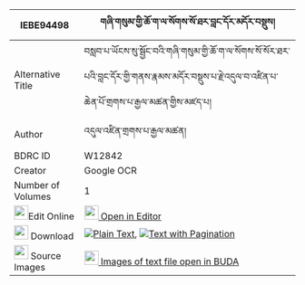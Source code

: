 |IEBE94498|གཞི་གསུམ་གྱི་ཆོ་ག་ལ་སོགས་སོ་ཐར་བླང་དོར་མདོར་བསྡུས། 
| --- | --- 
|Alternative Title |བསླབ་པ་ཡོངས་སུ་སྦྱོང་བའི་གཞི་གསུམ་གྱི་ཆོ་ག་ལ་སོགས་སོ་སོར་ཐར་པའི་བླང་དོར་གྱི་གནས་རྣམས་མདོར་བསྡུས་པ་རྗེ་འདུལ་བ་འཛིན་པ་ཆེན་པོ་གྲགས་པ་རྒྱལ་མཚན་གྱིས་མཛད་པ།
|Author| འདུལ་འཛིན་གྲགས་པ་རྒྱལ་མཚན།
|BDRC ID | W12842
|Creator | Google OCR
|Number of Volumes| 1
|<img width="25" src="https://img.icons8.com/color/25/000000/edit-property.png">Edit Online| [<img width="25" src="https://avatars.githubusercontent.com/u/45091458?s=200&v=4"> Open in Editor](http://editor.openpecha.org/IEBE94498)
|<img width="25" src="https://img.icons8.com/fluent/48/000000/download-2.png"/>  Download | [![](https://img.icons8.com/color/20/000000/txt.png)Plain Text](https://github.com/Openpecha/IEBE94498/releases/download/v1/shyi_sum_gyi_choga_lasok_sotar_plain_IEBE94498.zip), [![](https://img.icons8.com/color/20/000000/txt.png)Text with Pagination](https://github.com/Openpecha/IEBE94498/releases/download/v1/shyi_sum_gyi_choga_lasok_sotar_pages_IEBE94498.zip)
|<img width="25" src="https://img.icons8.com/plasticine/100/000000/pictures-folder.png"/>  Source Images | [<img width="25" src="https://library.bdrc.io/icons/BUDA-small.svg"> Images of text file open in BUDA](https://library.bdrc.io/show/bdr:W12842)